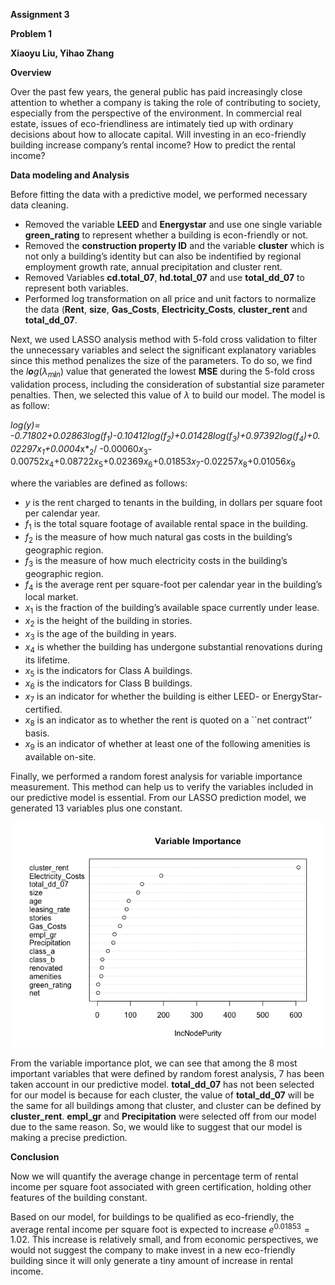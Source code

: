 **Assignment 3**

**Problem 1**

**Xiaoyu Liu, Yihao Zhang**

**Overview**

Over the past few years, the general public has paid increasingly close
attention to whether a company is taking the role of contributing to
society, especially from the perspective of the environment. In
commercial real estate, issues of eco-friendliness are intimately tied
up with ordinary decisions about how to allocate capital. Will investing
in an eco-friendly building increase company’s rental income? How to
predict the rental income?

**Data modeling and Analysis**

Before fitting the data with a predictive model, we performed necessary
data cleaning.

-   Removed the variable **LEED** and **Energystar** and use one single
    variable **green\_rating** to represent whether a building is
    econ-friendly or not.
-   Removed the **construction property ID** and the variable
    **cluster** which is not only a building’s identity but can also be
    indentified by regional employment growth rate, annual precipitation
    and cluster rent.
-   Removed Variables **cd.total\_07**, **hd.total\_07** and use
    **total\_dd\_07** to represent both variables.
-   Performed log transformation on all price and unit factors to
    normalize the data (**Rent**, **size**, **Gas\_Costs**,
    **Electricity\_Costs**, **cluster\_rent** and **total\_dd\_07**.

Next, we used LASSO analysis method with 5-fold cross validation to
filter the unnecessary variables and select the significant explanatory
variables since this method penalizes the size of the parameters. To do
so, we find the *l**o**g*(*λ*<sub>*m**i**n*</sub>) value that generated
the lowest **MSE** during the 5-fold cross validation process, including
the consideration of substantial size parameter penalties. Then, we
selected this value of *λ* to build our model. The model is as follow:

***log(*y*)=
-0.71802+0.02863log(*f*<sub>1</sub>)-0.10412log(*f*<sub>2</sub>)+0.01428log(*f*<sub>3</sub>)+0.97392log(*f*<sub>4</sub>)+0.02297*x*<sub>1</sub>+0.0004*x*<sub>2</sub>/
-0.00060*x*<sub>3</sub>-0.00752*x*<sub>4</sub>+0.08722*x*<sub>5</sub>+0.02369*x*<sub>6</sub>+0.01853*x*<sub>7</sub>-0.02257*x*<sub>8</sub>+0.01056*x*<sub>9</sub>

where the variables are defined as follows:

-   *y* is the rent charged to tenants in the building, in dollars per
    square foot per calendar year.
-   *f*<sub>1</sub> is the total square footage of available rental
    space in the building.
-   *f*<sub>2</sub> is the measure of how much natural gas costs in the
    building’s geographic region.
-   *f*<sub>3</sub> is the measure of how much electricity costs in the
    building’s geographic region.
-   *f*<sub>4</sub> is the average rent per square-foot per calendar
    year in the building’s local market.
-   *x*<sub>1</sub> is the fraction of the building’s available space
    currently under lease.
-   *x*<sub>2</sub> is the height of the building in stories.
-   *x*<sub>3</sub> is the age of the building in years.
-   *x*<sub>4</sub> is whether the building has undergone substantial
    renovations during its lifetime.
-   *x*<sub>5</sub> is the indicators for Class A buildings.
-   *x*<sub>6</sub> is the indicators for Class B buildings.
-   *x*<sub>7</sub> is an indicator for whether the building is either
    LEED- or EnergyStar-certified.
-   *x*<sub>8</sub> is an indicator as to whether the rent is quoted on
    a \`\`net contract’’ basis.
-   *x*<sub>9</sub> is an indicator of whether at least one of the
    following amenities is available on-site.

Finally, we performed a random forest analysis for variable importance
measurement. This method can help us to verify the variables included in
our predictive model is essential. From our LASSO prediction model, we
generated 13 variables plus one constant.

![](ass3pro1_files/figure-markdown_strict/unnamed-chunk-5-1.png)

From the variable importance plot, we can see that among the 8 most
important variables that were defined by random forest analysis, 7 has
been taken account in our predictive model. **total\_dd\_07** has not
been selected for our model is because for each cluster, the value of
**total\_dd\_07** will be the same for all buildings among that cluster,
and cluster can be defined by **cluster\_rent**. **empl\_gr** and
**Precipitation** were selected off from our model due to the same
reason. So, we would like to suggest that our model is making a precise
prediction.

**Conclusion**

Now we will quantify the average change in percentage term of rental
income per square foot associated with green certification, holding
other features of the building constant.

Based on our model, for buildings to be qualified as eco-friendly, the
average rental income per square foot is expected to increase
*e*<sup>0.01853</sup> = 1.02. This increase is relatively small, and
from economic perspectives, we would not suggest the company to make
invest in a new eco-friendly building since it will only generate a tiny
amount of increase in rental income.
